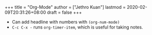 +++
title = "Org-Mode"
author = ["Jethro Kuan"]
lastmod = 2020-02-09T20:31:26+08:00
draft = false
+++

-   Can add headline with numbers with `(org-num-mode)`
-   `C-c C-x -` runs `org-timer-item`, which is useful for taking notes.
